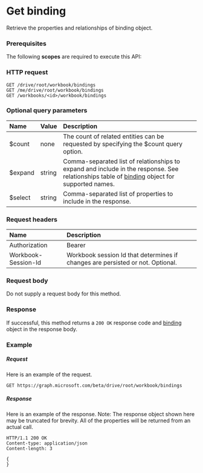 # Get binding

Retrieve the properties and relationships of binding object.
### Prerequisites
The following **scopes** are required to execute this API: 
### HTTP request
<!-- { "blockType": "ignored" } -->
```http
GET /drive/root/workbook/bindings
GET /me/drive/root/workbook/bindings
GET /workbooks/<id>/workbook/bindings
```
### Optional query parameters
|Name|Value|Description|
|:---------------|:--------|:-------|
|$count|none|The count of related entities can be requested by specifying the $count query option.|
|$expand|string|Comma-separated list of relationships to expand and include in the response. See relationships table of [binding](../resources/binding.md) object for supported names. |
|$select|string|Comma-separated list of properties to include in the response.|

### Request headers
| Name      |Description|
|:----------|:----------|
| Authorization  | Bearer <code>|
| Workbook-Session-Id  | Workbook session Id that determines if changes are persisted or not. Optional.|

### Request body
Do not supply a request body for this method.
### Response
If successful, this method returns a `200 OK` response code and [binding](../resources/binding.md) object in the response body.
### Example
##### Request
Here is an example of the request.
<!-- {
  "blockType": "request",
  "name": "get_binding"
}-->
```http
GET https://graph.microsoft.com/beta/drive/root/workbook/bindings
```
##### Response
Here is an example of the response. Note: The response object shown here may be truncated for brevity. All of the properties will be returned from an actual call.
<!-- {
  "blockType": "response",
  "truncated": true,
  "@odata.type": "microsoft.graph.binding"
} -->
```http
HTTP/1.1 200 OK
Content-type: application/json
Content-length: 3

{
}
```

<!-- uuid: 8fcb5dbc-d5aa-4681-8e31-b001d5168d79
2015-10-25 14:57:30 UTC -->
<!-- {
  "type": "#page.annotation",
  "description": "Get binding",
  "keywords": "",
  "section": "documentation",
  "tocPath": ""
}-->